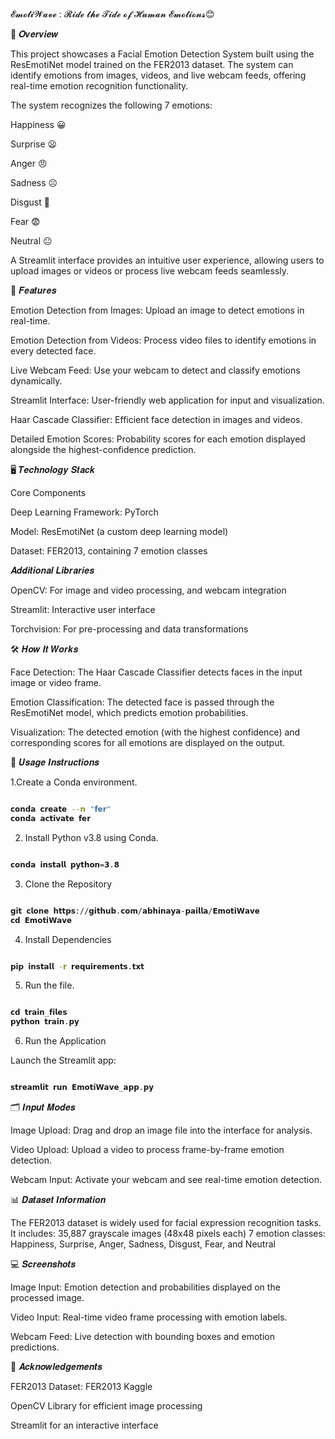 
# 
𝓔𝓶𝓸𝓽𝓲𝓦𝓪𝓿𝓮 : 𝓡𝓲𝓭𝓮 𝓽𝓱𝓮 𝓣𝓲𝓭𝓮 𝓸𝓯 𝓗𝓾𝓶𝓪𝓷 𝓔𝓶𝓸𝓽𝓲𝓸𝓷𝓼😊

📖 𝑶𝒗𝒆𝒓𝒗𝒊𝒆𝒘

This project showcases a Facial Emotion Detection System built using the ResEmotiNet model trained on the FER2013 dataset. The system can identify emotions from images, videos, and live webcam feeds, offering real-time emotion recognition functionality.

The system recognizes the following 7 emotions:

Happiness 😀

Surprise 😦

Anger 😠

Sadness ☹️

Disgust 🤢

Fear 😨

Neutral 😐

A Streamlit interface provides an intuitive user experience, allowing users to upload images or videos or process live webcam feeds seamlessly.

🔧 𝑭𝒆𝒂𝒕𝒖𝒓𝒆𝒔

Emotion Detection from Images: Upload an image to detect emotions in real-time.

Emotion Detection from Videos: Process video files to identify emotions in every detected face.

Live Webcam Feed: Use your webcam to detect and classify emotions dynamically.

Streamlit Interface: User-friendly web application for input and visualization.

Haar Cascade Classifier: Efficient face detection in images and videos.

Detailed Emotion Scores: Probability scores for each emotion displayed alongside the highest-confidence prediction.

🖥️ 𝑻𝒆𝒄𝒉𝒏𝒐𝒍𝒐𝒈𝒚 𝑺𝒕𝒂𝒄𝒌

Core Components

Deep Learning Framework: PyTorch

Model: ResEmotiNet (a custom deep learning model)

Dataset: FER2013, containing 7 emotion classes

𝑨𝒅𝒅𝒊𝒕𝒊𝒐𝒏𝒂𝒍 𝑳𝒊𝒃𝒓𝒂𝒓𝒊𝒆𝒔

OpenCV: For image and video processing, and webcam integration

Streamlit: Interactive user interface

Torchvision: For pre-processing and data transformations

🛠️ 𝑯𝒐𝒘 𝑰𝒕 𝑾𝒐𝒓𝒌𝒔

Face Detection:
The Haar Cascade Classifier detects faces in the input image or video frame.

Emotion Classification:
The detected face is passed through the ResEmotiNet model, which predicts emotion probabilities.

Visualization:
The detected emotion (with the highest confidence) and corresponding scores for all emotions are displayed on the output.

📝 𝑼𝒔𝒂𝒈𝒆 𝑰𝒏𝒔𝒕𝒓𝒖𝒄𝒕𝒊𝒐𝒏𝒔

1.Create a Conda environment.

```bash

𝗰𝗼𝗻𝗱𝗮 𝗰𝗿𝗲𝗮𝘁𝗲 --𝗻 "𝗳𝗲𝗿"
𝗰𝗼𝗻𝗱𝗮 𝗮𝗰𝘁𝗶𝘃𝗮𝘁𝗲 𝗳𝗲𝗿

```

2. Install Python v3.8 using Conda.
   
```bash

𝗰𝗼𝗻𝗱𝗮 𝗶𝗻𝘀𝘁𝗮𝗹𝗹 𝗽𝘆𝘁𝗵𝗼𝗻=𝟯.𝟴

```
3. Clone the Repository
   
```bash

𝗴𝗶𝘁 𝗰𝗹𝗼𝗻𝗲 𝗵𝘁𝘁𝗽𝘀://𝗴𝗶𝘁𝗵𝘂𝗯.𝗰𝗼𝗺/𝗮𝗯𝗵𝗶𝗻𝗮𝘆𝗮-𝗽𝗮𝗶𝗹𝗹𝗮/𝗘𝗺𝗼𝘁𝗶𝗪𝗮𝘃𝗲  
𝗰𝗱 𝗘𝗺𝗼𝘁𝗶𝗪𝗮𝘃𝗲

```

4. Install Dependencies

```bash

𝗽𝗶𝗽 𝗶𝗻𝘀𝘁𝗮𝗹𝗹 -𝗿 𝗿𝗲𝗾𝘂𝗶𝗿𝗲𝗺𝗲𝗻𝘁𝘀.𝘁𝘅𝘁

```

5. Run the file.

```bash

𝗰𝗱 𝘁𝗿𝗮𝗶𝗻_𝗳𝗶𝗹𝗲𝘀
𝗽𝘆𝘁𝗵𝗼𝗻 𝘁𝗿𝗮𝗶𝗻.𝗽𝘆

```

6. Run the Application

Launch the Streamlit app:

```bash

𝘀𝘁𝗿𝗲𝗮𝗺𝗹𝗶𝘁 𝗿𝘂𝗻 𝗘𝗺𝗼𝘁𝗶𝗪𝗮𝘃𝗲_𝗮𝗽𝗽.𝗽𝘆

```

🗂️ 𝑰𝒏𝒑𝒖𝒕 𝑴𝒐𝒅𝒆𝒔

Image Upload: Drag and drop an image file into the interface for analysis.

Video Upload: Upload a video to process frame-by-frame emotion detection.

Webcam Input: Activate your webcam and see real-time emotion detection.

📊 𝑫𝒂𝒕𝒂𝒔𝒆𝒕 𝑰𝒏𝒇𝒐𝒓𝒎𝒂𝒕𝒊𝒐𝒏

The FER2013 dataset is widely used for facial expression recognition tasks. 
It includes:
35,887 grayscale images (48x48 pixels each)
7 emotion classes: Happiness, Surprise, Anger, Sadness, Disgust, Fear, and Neutral

💻 𝑺𝒄𝒓𝒆𝒆𝒏𝒔𝒉𝒐𝒕𝒔

Image Input: Emotion detection and probabilities displayed on the processed image.

Video Input: Real-time video frame processing with emotion labels.

Webcam Feed: Live detection with bounding boxes and emotion predictions.

🌟 𝑨𝒄𝒌𝒏𝒐𝒘𝒍𝒆𝒅𝒈𝒆𝒎𝒆𝒏𝒕𝒔

FER2013 Dataset: FER2013 Kaggle

OpenCV Library for efficient image processing

Streamlit for an interactive interface
